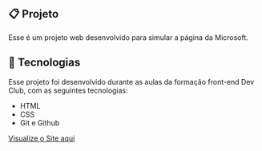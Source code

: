 ## 📋 Projeto
Esse é um projeto web desenvolvido para simular a página da Microsoft.
## 🚀 Tecnologias
Esse projeto foi desenvolvido durante as aulas da formação front-end Dev Club, com as seguintes tecnologias:

- HTML
- CSS
- Git e Github

<a href="https://brunosts94.github.io/MeuPortifolio/ProjMicrosoft/index.html">Visualize o Site aqui
